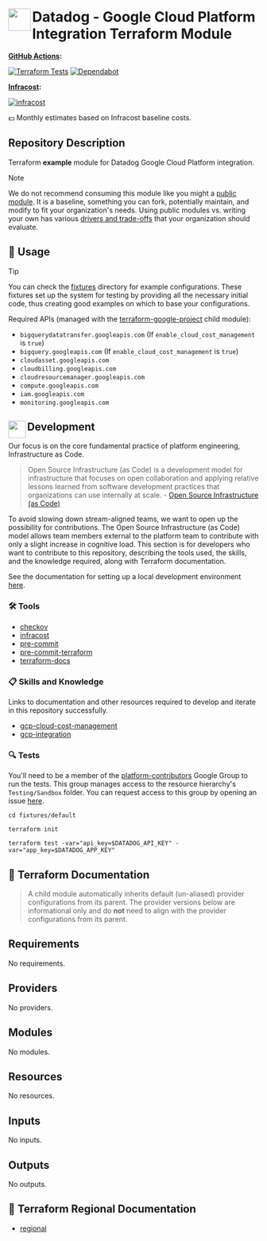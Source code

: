 # <img align="left" width="45" height="45" src="https://github.com/osinfra-io/terraform-datadog-google-integration/assets/1610100/95823e0c-3573-48fa-a2bc-646da96d76d6"> Datadog - Google Cloud Platform Integration Terraform Module

**[GitHub Actions](https://github.com/osinfra-io/terraform-datadog-google-integration/actions):**

[![Terraform Tests](https://github.com/osinfra-io/terraform-datadog-google-integration/actions/workflows/test.yml/badge.svg)](https://github.com/osinfra-io/terraform-datadog-google-integration/actions/workflows/test.yml) [![Dependabot](https://github.com/osinfra-io/terraform-datadog-google-integration/actions/workflows/dependabot.yml/badge.svg)](https://github.com/osinfra-io/terraform-datadog-google-integration/actions/workflows/dependabot.yml)

**[Infracost](https://www.infracost.io):**

[![infracost](https://img.shields.io/endpoint?url=https://dashboard.api.infracost.io/shields/json/cbeecfe3-576f-4553-984c-e451a575ee47/repos/7fa0af09-f883-4e0e-8103-351614a07df3/branch/b6b77a3f-4fe8-4079-a39f-d3e1f715e543)](https://dashboard.infracost.io/org/osinfra-io/repos/7fa0af09-f883-4e0e-8103-351614a07df3?tab=settings)

💵 Monthly estimates based on Infracost baseline costs.

## Repository Description

Terraform **example** module for Datadog Google Cloud Platform integration.

> [!NOTE]
> We do not recommend consuming this module like you might a [public module](https://registry.terraform.io/browse/modules). It is a baseline, something you can fork, potentially maintain, and modify to fit your organization's needs. Using public modules vs. writing your own has various [drivers and trade-offs](https://docs.osinfra.io/fundamentals/architecture-decision-records/adr-0003) that your organization should evaluate.

## 🔩 Usage

> [!TIP]
> You can check the [fixtures](fixtures) directory for example configurations. These fixtures set up the system for testing by providing all the necessary initial code, thus creating good examples on which to base your configurations.

Required APIs (managed with the [terraform-google-project](https://github.com/osinfra-io/terraform-google-project) child module):

- `bigquerydatatransfer.googleapis.com` (If `enable_cloud_cost_management` is `true`)
- `bigquery.googleapis.com` (If `enable_cloud_cost_management` is `true`)
- `cloudasset.googleapis.com`
- `cloudbilling.googleapis.com`
- `cloudresourcemanager.googleapis.com`
- `compute.googleapis.com`
- `iam.googleapis.com`
- `monitoring.googleapis.com`

## <img align="left" width="35" height="35" src="https://github.com/osinfra-io/github-organization-management/assets/1610100/39d6ae3b-ccc2-42db-92f1-276a5bc54e65"> Development

Our focus is on the core fundamental practice of platform engineering, Infrastructure as Code.

>Open Source Infrastructure (as Code) is a development model for infrastructure that focuses on open collaboration and applying relative lessons learned from software development practices that organizations can use internally at scale. - [Open Source Infrastructure (as Code)](https://www.osinfra.io)

To avoid slowing down stream-aligned teams, we want to open up the possibility for contributions. The Open Source Infrastructure (as Code) model allows team members external to the platform team to contribute with only a slight increase in cognitive load. This section is for developers who want to contribute to this repository, describing the tools used, the skills, and the knowledge required, along with Terraform documentation.

See the documentation for setting up a local development environment [here](https://docs.osinfra.io/fundamentals/development-setup).

### 🛠️ Tools

- [checkov](https://github.com/bridgecrewio/checkov)
- [infracost](https://github.com/infracost/infracost)
- [pre-commit](https://github.com/pre-commit/pre-commit)
- [pre-commit-terraform](https://github.com/antonbabenko/pre-commit-terraform)
- [terraform-docs](https://github.com/terraform-docs/terraform-docs)

### 📋 Skills and Knowledge

Links to documentation and other resources required to develop and iterate in this repository successfully.

- [gcp-cloud-cost-management](https://docs.datadoghq.com/cloud_cost_management/google_cloud)
- [gcp-integration](https://docs.datadoghq.com/integrations/google_cloud_platform)

### 🔍 Tests

You'll need to be a member of the [platform-contributors](https://groups.google.com/a/osinfra.io/g/platform-contributors) Google Group to run the tests. This group manages access to the resource hierarchy's `Testing/Sandbox` folder. You can request access to this group by opening an issue [here](https://github.com/osinfra-io/google-cloud-hierarchy/issues/new?assignees=&labels=enhancement&projects=&template=add-update-identity-group.yml&title=Add+or+update+identity+group).

```none
cd fixtures/default
```

```none
terraform init
```

```none
terraform test -var="api_key=$DATADOG_API_KEY" -var="app_key=$DATADOG_APP_KEY"
```

## 📓 Terraform Documentation

> A child module automatically inherits default (un-aliased) provider configurations from its parent. The provider versions below are informational only and do **not** need to align with the provider configurations from its parent.

<!-- BEGINNING OF PRE-COMMIT-TERRAFORM DOCS HOOK -->
## Requirements

No requirements.

## Providers

No providers.

## Modules

No modules.

## Resources

No resources.

## Inputs

No inputs.

## Outputs

No outputs.
<!-- END OF PRE-COMMIT-TERRAFORM DOCS HOOK -->

## 📓 Terraform Regional Documentation

- [regional](regional/README.md)
